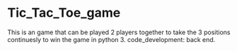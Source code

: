 # Tic_Tac_Toe_game
This is an game that can be played 2 players together to take the 3 positions continuesly to win the game in python 3.
code_development: back end.
